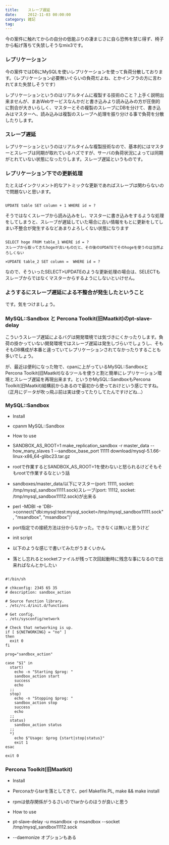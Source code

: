 ```yaml
---
title:    スレーブ遅延
date:     2012-11-03 00:00:00
category: 雑記
tag:
---
```


今の案件に触れてからの自分の低能ぶりの凄まじさに自ら恐怖を禁じ得ず、椅子から転げ落ちて失禁しそうなmix3です。

### レプリケーション

今の案件ではDBにMySQLを使いレプリケーションを使って負荷分散しております。（レプリケーション必要無いぐらいの負荷だよね、とかインフラの方に言われてまた失禁しそうです）

レプリケーションというのはリアルタイムに複製する技術のこと？上手く説明出来ませんが、まあWebサービスなんかだと書き込みより読み込みの方が圧倒的に割合が大きいらしく、マスターとその複製のスレーブにDBを分けて、書き込みはマスターへ、読み込みは複製のスレーブへ処理を振り分ける事で負荷を分散したりします。

### スレーブ遅延

レプリケーションというのはリアルタイムな複製技術なので、基本的にはマスターとスレーブは同期が取れているハズですが、サーバの負荷状況によっては同期がとれていない状態になったりします。スレーブ遅延というものです。

### レプリケーション下での更新処理

たとえばインクリメント的なアトミックな更新であればスレーブは関わらないので問題ないと思います。

<pre><code>
UPDATE table SET column + 1 WHERE id = ?
</code></pre>

そうではなくスレーブから読み込みをし、マスターに書き込みをするような処理をしてしまうと、スレーブが遅延していた場合に古い情報をもとに更新をしてしまい不整合が発生するなどあまりよろしくない状態になります

<pre><code>
SELECT hoge FROM table_1 WHERE id = ?
スレーブから取ってきたhogeが古いものだと、その後のUPDATEでそのhogeを使うのは当然よろしくない

×UPDATE table_2 SET column = <hoge> WHERE id = ?
</code></pre>

なので、そういったSELECT>UPDATEのような更新処理の場合は、SELECTもスレーブからではなくマスターからするようにしないといけせん。

### ようするにスレーブ遅延による不整合が発生したということ

です。気をつけましょう。

### MySQL::Sandbox と Percona Toolkit(旧Maatkit)のpt-slave-delay

こういうスレーブ遅延によるバグは開発環境では気づきにくかったりします。負荷の掛かっていない開発環境ではスレーブ遅延は発生しづらいでしょうし、そもそもDB構成が本番と違っていてレプリケーションされてなかったりすることも多いでしょう。

が、最近は便利になった物で、cpanに上がっているMySQL::SandboxとPercona Toolkit(旧Maatkit)なるツールを使うと割と簡単にレプリケーション環境とスレーブ遅延を再現出来ます。というかMySQL::SandboxもPercona Toolkit(旧Maatkit)結構前からあるので最初から使っておけという感じですね。（正月にデータが吹っ飛ぶ前は実は使ってたりしてたんですけどね...）

### MySQL::Sandbox

* Install
 * cpanm MySQL::Sandbox

* How to use
 * SANDBOX_AS_ROOT=1 make_replication_sandbox -r master_data --how_many_slaves 1 --sandbox_base_port 11111 download/mysql-5.1.66-linux-x86_64-glibc23.tar.gz
 * rootで作業するとSANDBOX_AS_ROOT=1を使わないと怒られるけどそもそもrootで作業するなという話
 * sandboxes/master_data/以下にマスター(port: 11111, socket: /tmp/mysql_sandbox11111.sock)スレーブ(port: 11112, socket: /tmp/mysql_sandbox11112.sock)が出来る
 * perl -MDBI -e 'DBI->connect("dbi:mysql:test:mysql_socket=/tmp/mysql_sandbox11111.sock", "msandbox", "msandbox")'
 * port指定での接続方法は分からなかった。できなくは無いと思うけど

* init script
 * 以下のような感じで書いてみたがうまくいかん
 * 落とし忘れるとsocketファイルが残って次回起動時に残念な事になるので出来ればなんとかしたい

<pre><code>
#!/bin/sh

# chkconfig: 2345 65 35
# description: sandbox_action

# Source function library.
. /etc/rc.d/init.d/functions

# Get config.
. /etc/sysconfig/network

# Check that networking is up.
if [ ${NETWORKING} = "no" ]
then
  exit 0
fi

prog="sandbox_action"

case "$1" in
  start)
    echo -n "Starting $prog: "
    sandbox_action start
    success
    echo
  ;;
  stop)
    echo -n "Stopping $prog: "
    sandbox_action stop
    success
    echo
  ;;
  status)
    sandbox_action status
  ;;
  *)
    echo $"Usage: $prog {start|stop|status}"
    exit 1
esac

exit 0
</code></pre>

### Percona Toolkit(旧Maatkit)

* Install
 * Perconaからtarを落としてきて、perl Makefile.PL, make && make install
 * rpmは依存関係がうるさいのでtarからのほうが良いと思う

* How to use
 * pt-slave-delay -u msandbox -p msandbox --socket /tmp/mysql_sandbox11112.sock
 * --daemonize オプションもある
